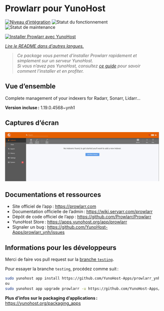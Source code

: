 <!--
Nota bene : ce README est automatiquement généré par <https://github.com/YunoHost/apps/tree/master/tools/readme_generator>
Il NE doit PAS être modifié à la main.
-->

# Prowlarr pour YunoHost

[![Niveau d’intégration](https://dash.yunohost.org/integration/prowlarr.svg)](https://ci-apps.yunohost.org/ci/apps/prowlarr/) ![Statut du fonctionnement](https://ci-apps.yunohost.org/ci/badges/prowlarr.status.svg) ![Statut de maintenance](https://ci-apps.yunohost.org/ci/badges/prowlarr.maintain.svg)

[![Installer Prowlarr avec YunoHost](https://install-app.yunohost.org/install-with-yunohost.svg)](https://install-app.yunohost.org/?app=prowlarr)

*[Lire le README dans d'autres langues.](./ALL_README.md)*

> *Ce package vous permet d’installer Prowlarr rapidement et simplement sur un serveur YunoHost.*  
> *Si vous n’avez pas YunoHost, consultez [ce guide](https://yunohost.org/install) pour savoir comment l’installer et en profiter.*

## Vue d’ensemble

Complete management of your indexers for Radarr, Sonarr, Lidarr...

**Version incluse :** 1.19.0.4568~ynh1

## Captures d’écran

![Capture d’écran de Prowlarr](./doc/screenshots/screenshot.jpg)

## Documentations et ressources

- Site officiel de l’app : <https://prowlarr.com>
- Documentation officielle de l’admin : <https://wiki.servarr.com/prowlarr>
- Dépôt de code officiel de l’app : <https://github.com/Prowlarr/Prowlarr>
- YunoHost Store : <https://apps.yunohost.org/app/prowlarr>
- Signaler un bug : <https://github.com/YunoHost-Apps/prowlarr_ynh/issues>

## Informations pour les développeurs

Merci de faire vos pull request sur la [branche `testing`](https://github.com/YunoHost-Apps/prowlarr_ynh/tree/testing).

Pour essayer la branche `testing`, procédez comme suit :

```bash
sudo yunohost app install https://github.com/YunoHost-Apps/prowlarr_ynh/tree/testing --debug
ou
sudo yunohost app upgrade prowlarr -u https://github.com/YunoHost-Apps/prowlarr_ynh/tree/testing --debug
```

**Plus d’infos sur le packaging d’applications :** <https://yunohost.org/packaging_apps>
